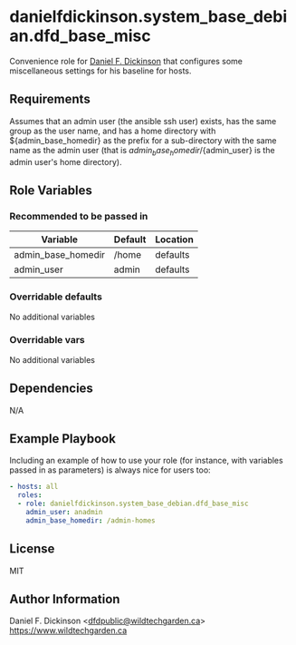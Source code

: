 # danielfdickinson.system_base_debian.dfd_base_misc

Convenience role for [Daniel F. Dickinson](https://www.wildtechgarden.ca/about/)
that configures some miscellaneous settings for his baseline for hosts.

## Requirements

Assumes that an admin user (the ansible ssh user) exists, has the same group
as the user name, and has a home directory with ${admin_base_homedir} as the
prefix for a sub-directory with the same name as the admin user (that is
${admin_base_homedir}/${admin_user} is the admin user's home directory).

## Role Variables

### Recommended to be passed in

|      Variable      | Default                  | Location                     |
|--------------------|--------------------------|------------------------------|
| admin_base_homedir | /home                    | defaults                     |
| admin_user         | admin                    | defaults                     |

### Overridable defaults

No additional variables

### Overridable vars

No additional variables

## Dependencies

N/A

## Example Playbook

Including an example of how to use your role (for instance, with variables
passed in as parameters) is always nice for users too:

``` yaml
- hosts: all
  roles:
  - role: danielfdickinson.system_base_debian.dfd_base_misc
    admin_user: anadmin
    admin_base_homedir: /admin-homes
```

## License

MIT

## Author Information

Daniel F. Dickinson \<dfdpublic@wildtechgarden.ca>
<https://www.wildtechgarden.ca>
